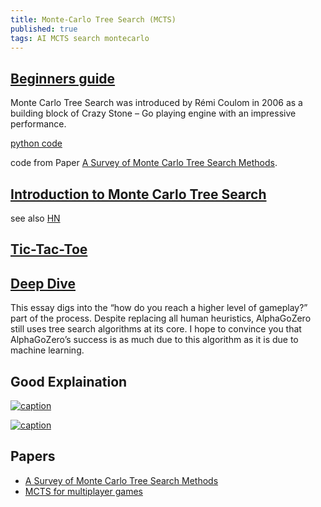 ```yaml
---
title: Monte-Carlo Tree Search (MCTS)
published: true
tags: AI MCTS search montecarlo
---
```

## [Beginners guide](https://int8.io/monte-carlo-tree-search-beginners-guide/)
Monte Carlo Tree Search was introduced by Rémi Coulom in 2006 as a building block of Crazy Stone – Go playing engine with an impressive performance.

[python code](https://github.com/int8/monte-carlo-tree-search)

code from Paper [A Survey of Monte Carlo Tree Search Methods](http://mcts.ai/pubs/mcts-survey-master.pdf).


## [Introduction to Monte Carlo Tree Search](https://jeffbradberry.com/posts/2015/09/intro-to-monte-carlo-tree-search/)

see also [HN](https://news.ycombinator.com/item?id=10209677)

## [Tic-Tac-Toe](http://www.baeldung.com/java-monte-carlo-tree-search)

## [Deep Dive](http://www.moderndescartes.com/essays/deep_dive_mcts/)
This essay digs into the “how do you reach a higher level of gameplay?” part of the process. Despite replacing all human heuristics, AlphaGoZero still uses tree search algorithms at its core. I hope to convince you that AlphaGoZero’s success is as much due to this algorithm as it is due to machine learning.

## Good Explaination
[![caption](https://img.youtube.com/vi/UXW2yZndl7U/0.jpg)](https://www.youtube.com/watch?v=UXW2yZndl7U)

[![caption](https://img.youtube.com/vi/eYyCR22y6Bo/0.jpg)](https://www.youtube.com/watch?v=eYyCR22y6Bo)



## Papers

- [A Survey of Monte Carlo Tree Search Methods](http://mcts.ai/pubs/mcts-survey-master.pdf)
- [MCTS for multiplayer games](https://project.dke.maastrichtuniversity.nl/games/files/phd/Nijssen_thesis.pdf)
